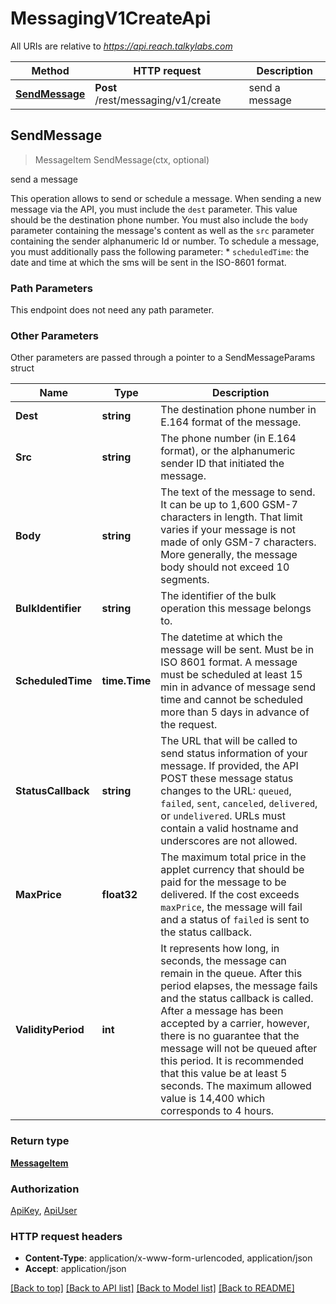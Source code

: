 # MessagingV1CreateApi

All URIs are relative to *https://api.reach.talkylabs.com*

Method | HTTP request | Description
------------- | ------------- | -------------
[**SendMessage**](MessagingV1CreateApi.md#SendMessage) | **Post** /rest/messaging/v1/create | send a message



## SendMessage

> MessageItem SendMessage(ctx, optional)

send a message

This operation allows to send or schedule a message.  When sending a new message via the API, you must include the `dest` parameter.          This value should be the destination phone number. You must also include the `body` parameter containing the message's content as well as the `src` parameter   containing the sender alphanumeric Id or number.  To schedule a message, you must additionally pass the following parameter:  * `scheduledTime`: the date and time at which the sms will be sent in the ISO-8601 format. 

### Path Parameters

This endpoint does not need any path parameter.

### Other Parameters

Other parameters are passed through a pointer to a SendMessageParams struct


Name | Type | Description
------------- | ------------- | -------------
**Dest** | **string** | The destination phone number in E.164 format of the message.
**Src** | **string** | The phone number (in E.164 format), or the alphanumeric sender ID that initiated the message.
**Body** | **string** | The text of the message to send. It can be up to 1,600 GSM-7 characters in length. That limit varies if your message is not made of only GSM-7 characters. More generally, the message body should not exceed 10 segments.
**BulkIdentifier** | **string** | The identifier of the bulk operation this message belongs to.
**ScheduledTime** | **time.Time** | The datetime at which the message will be sent. Must be in ISO 8601 format. A message must be scheduled at least 15 min in advance of message send time and cannot be scheduled more than 5 days in advance of the request.
**StatusCallback** | **string** | The URL that will be called to send status information of your message. If provided, the API POST these message status changes to the URL: `queued`, `failed`, `sent`, `canceled`, `delivered`, or `undelivered`. URLs must contain a valid hostname and underscores are not allowed. 
**MaxPrice** | **float32** | The maximum total price in the applet currency that should be paid for the message to be delivered. If the cost exceeds `maxPrice`, the message will fail and a status of `failed` is sent to the status callback. 
**ValidityPeriod** | **int** | It represents how long, in seconds, the message can remain in the queue. After this period elapses, the message fails and the status callback is called. After a message has been accepted by a carrier, however, there is no guarantee that the message will not be queued after this period. It is recommended that this value be at least 5 seconds. The maximum allowed value is 14,400 which corresponds to 4 hours. 

### Return type

[**MessageItem**](MessageItem.md)

### Authorization

[ApiKey](../README.md#ApiKey), [ApiUser](../README.md#ApiUser)

### HTTP request headers

- **Content-Type**: application/x-www-form-urlencoded, application/json
- **Accept**: application/json

[[Back to top]](#) [[Back to API list]](../README.md#documentation-for-api-endpoints)
[[Back to Model list]](../README.md#documentation-for-models)
[[Back to README]](../README.md)

